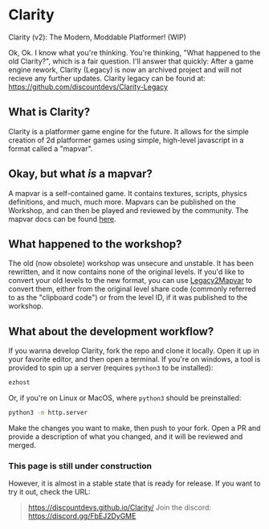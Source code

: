 # Clarity

Clarity (v2): The Modern, Moddable Platformer! (WIP)

Ok, Ok. I know what you're thinking. You're thinking, "What happened to the old Clarity?", which is a fair question. I'll answer that quickly: After a game engine rework, Clarity (Legacy) is now an archived project and will not recieve any further updates.
Clarity legacy can be found at:
<https://github.com/discountdevs/Clarity-Legacy>

## What is Clarity?

Clarity is a platformer game engine for the future. It allows for the simple creation of 2d platformer games using simple, high-level javascript in a format called a "mapvar".

## Okay, but what *is* a mapvar?

A mapvar is a self-contained game. It contains textures, scripts, physics definitions, and much, much more. Mapvars can be published on the Workshop, and can then be played and reviewed by the community. The mapvar docs can be found [here](https://github.com/discountdevs/ClarityEngine/blob/main/docs/mapvar.md).

## What happened to the workshop?

The old (now obsolete) workshop was unsecure and unstable. It has been rewritten, and it now contains none of the original levels. If you'd like to convert your old levels to the new format, you can use [Legacy2Mapvar](https://discountdevs.github.io/Legacy2Mapvar/) to convert them, either from the original level share code (commonly referred to as the "clipboard code") or from the level ID, if it was published to the workshop.

## What about the development workflow?

If you wanna develop Clarity, fork the repo and clone it locally. Open it up in your favorite editor, and then open a terminal. If you're on windows, a tool is provided to spin up a server (requires `python3` to be installed):

```bat
ezhost
```

Or, if you're on Linux or MacOS, where `python3` should be preinstalled:

```sh
python3 -m http.server
```

Make the changes you want to make, then push to your fork. Open a PR and provide a description of what you changed, and it will be reviewed and merged.

### This page is still under construction

However, it is almost in a stable state that is ready for release. If you want to try it out, check the URL:
> <https://discountdevs.github.io/Clarity/>
> Join the discord: <https://discord.gg/FbEJ2DyGME>
